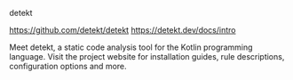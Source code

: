 detekt

https://github.com/detekt/detekt
https://detekt.dev/docs/intro

Meet detekt, a static code analysis tool for the Kotlin programming language. Visit the project website for installation guides, rule descriptions, configuration options and more.